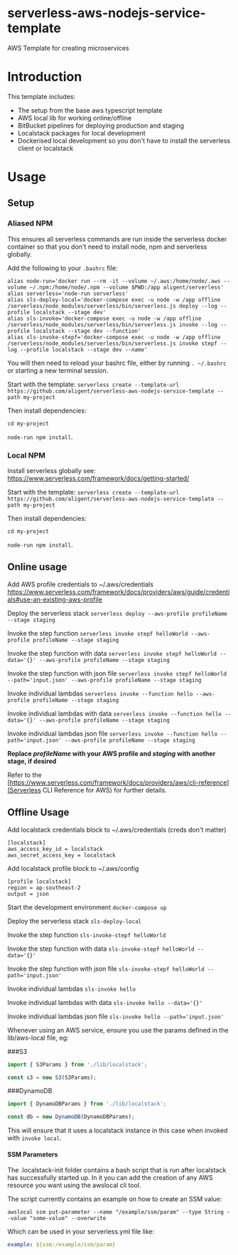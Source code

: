 # serverless-aws-nodejs-service-template
AWS Template for creating microservices

# Introduction

This template includes:

- The setup from the base aws typescript template
- AWS local lib for working online/offline
- BitBucket pipelines for deploying production and staging
- Localstack packages for local development
- Dockerised local development so you don't have to install the serverless client or localstack

# Usage

## Setup

### Aliased NPM
This ensures all serverless commands are run inside the serverless docker container so that you don't need to install node, npm and serverless globally.

Add the following to your `.bashrc` file:
```
alias node-run='docker run --rm -it --volume ~/.aws:/home/node/.aws --volume ~/.npm:/home/node/.npm --volume $PWD:/app aligent/serverless'
alias serverless='node-run serverless'
alias sls-deploy-local='docker-compose exec -u node -w /app offline /serverless/node_modules/serverless/bin/serverless.js deploy --log --profile localstack --stage dev'
alias sls-invoke='docker-compose exec -u node -w /app offline /serverless/node_modules/serverless/bin/serverless.js invoke --log --profile localstack --stage dev --function'
alias sls-invoke-stepf='docker-compose exec -u node -w /app offline /serverless/node_modules/serverless/bin/serverless.js invoke stepf --log --profile localstack --stage dev --name'
```

You will then need to reload your bashrc file, either by running `. ~/.bashrc` or starting a new terminal session.

Start with the template: `serverless create --template-url https://github.com/aligent/serverless-aws-nodejs-service-template --path my-project`

Then install dependencies:

`cd my-project`

`node-run npm install`.

### Local NPM
Install serverless globally see: https://www.serverless.com/framework/docs/getting-started/

Start with the template: `serverless create --template-url https://github.com/aligent/serverless-aws-nodejs-service-template --path my-project`

Then install dependencies:

`cd my-project`

`node-run npm install`.

## Online usage

Add AWS profile credentials to ~/.aws/credentials
https://www.serverless.com/framework/docs/providers/aws/guide/credentials#use-an-existing-aws-profile

Deploy the serverless stack
`serverless deploy --aws-profile profileName --stage staging`

Invoke the step function
`serverless invoke stepf helloWorld --aws-profile profileName --stage staging`

Invoke the step function with data
`serverless invoke stepf helloWorld --data='{}' --aws-profile profileName --stage staging`

Invoke the step function with json file
`serverless invoke stepf helloWorld --path='input.json' --aws-profile profileName --stage staging`

Invoke individual lambdas
`serverless invoke --function hello --aws-profile profileName --stage staging`

Invoke individual lambdas with data
`serverless invoke --function hello --data='{}' --aws-profile profileName --stage staging`

Invoke individual lambdas json file
`serverless invoke --function hello --path='input.json' --aws-profile profileName --stage staging`

**Replace _profileName_ with your AWS profile and _staging_ with another stage, if desired**

Refer to the [https://www.serverless.com/framework/docs/providers/aws/cli-reference](Serverless CLI Reference for AWS) for further details.

## Offline Usage

Add localstack credentials block to ~/.aws/credentials (creds don't matter)

```
[localstack]
aws_access_key_id = localstack
aws_secret_access_key = localstack
```

Add localstack profile block to ~/.aws/config
```
[profile localstack]
region = ap-southeast-2
output = json
```

Start the development environment
`docker-compose up`

Deploy the serverless stack
`sls-deploy-local`

Invoke the step function
`sls-invoke-stepf helloWorld`

Invoke the step function with data
`sls-invoke-stepf helloWorld --data='{}'`

Invoke the step function with json file
`sls-invoke-stepf helloWorld --path='input.json'`

Invoke individual lambdas
`sls-invoke hello`

Invoke individual lambdas with data
`sls-invoke hello --data='{}'`

Invoke individual lambdas json file
`sls-invoke hello --path='input.json'`

Whenever using an AWS service, ensure you use the params defined in the lib/aws-local file, eg:

###S3
```typescript
import { S3Params } from './lib/localstack';

const s3 = new S3(S3Params);
```

###DynamoDB
```typescript
import { DynamoDBParams } from './lib/localstack';

const db = new DynamoDB(DynamoDBParams);
```

This will ensure that it uses a localstack instance in this case when invoked with `invoke local`.

#### SSM Parameters ####
The .localstack-init folder contains a bash script that is run after localstack has successfully started up. In it you can add the creation of any AWS resource you want
using the awslocal cli tool. 

The script currently contains an example on how to create an SSM value:
```
awslocal ssm put-parameter --name "/example/ssm/param" --type String --value "some-value" --overwrite
```

Which can be used in your serverless.yml file like:

```yaml
example: ${ssm:/example/ssm/param}
```
